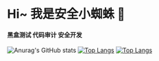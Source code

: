 # Hi~ 我是安全小蜘蛛 👋
#### 黑盒测试 代码审计 安全开发

<!--
**securitySmallSpider/securitySmallSpider** is a ✨ _special_ ✨ repository because its `README.md` (this file) appears on your GitHub profile.

Here are some ideas to get you started:

- 🔭 I’m currently working on ...
- 🌱 I’m currently learning ...
- 👯 I’m looking to collaborate on ...
- 🤔 I’m looking for help with ...
- 💬 Ask me about ...
- 📫 How to reach me: ...
- 😄 Pronouns: ...
- ⚡ Fun fact: ...
-->
![Anurag's GitHub stats](https://github-readme-stats.vercel.app/api?username=securitySmallSpider&show_icons=true&theme=tokyonight)
[![Top Langs](https://github-readme-stats.vercel.app/api/top-langs/?username=securitySmallSpider)](https://github.com/anuraghazra/github-readme-stats)
[![Top Langs](https://github-readme-stats.vercel.app/api/top-langs/?username=securitySmallSpider&hide=javascript,html,css)](https://github.com/anuraghazra/github-readme-stats)

